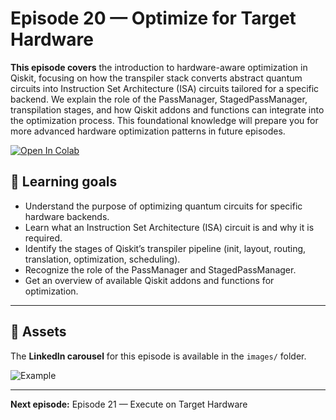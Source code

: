 # Episode 20 — Optimize for Target Hardware

**This episode covers** the introduction to hardware-aware optimization in Qiskit, focusing on how the transpiler stack converts abstract quantum circuits into Instruction Set Architecture (ISA) circuits tailored for a specific backend. We explain the role of the PassManager, StagedPassManager, transpilation stages, and how Qiskit addons and functions can integrate into the optimization process. This foundational knowledge will prepare you for more advanced hardware optimization patterns in future episodes.

[![Open In Colab](https://colab.research.google.com/assets/colab-badge.svg)](https://colab.research.google.com/github/ToroData/Mastering-Qiskit-v2.0-From-Fundamentals-to-Hardware/blob/main/ep20-hardware-aware-optimization/episode-20.ipynb)

## 🎯 Learning goals

- Understand the purpose of optimizing quantum circuits for specific hardware backends.
- Learn what an Instruction Set Architecture (ISA) circuit is and why it is required.
- Identify the stages of Qiskit’s transpiler pipeline (init, layout, routing, translation, optimization, scheduling).
- Recognize the role of the PassManager and StagedPassManager.
- Get an overview of available Qiskit addons and functions for optimization.

---

## 📁 Assets

The **LinkedIn carousel** for this episode is available in the `images/` folder.

![Example](images/20.png)

---

**Next episode:** Episode 21 — Execute on Target Hardware
